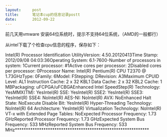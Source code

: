 ```yaml
---
layout:     post
title:      笔记本cup的信息记录postt
date:       2012-09-22
---
```

前几天用vmware 安装64位系统时，提示不支持64位系统，（AMD的一般都行）

从intel下载了个检查cpu信息的程序，保存如下：

Intel(R) Processor Identification UtilityVersion: 4.50.20120413Time Stamp: 2012/09/08 04:03:36Operating System: 6.1-7600-Number of processors in system: 1Current processor: #1Active cores per processor: 2Disabled cores per processor: 0Processor Name: Intel(R) Pentium(R) CPU   T2370 @ 1.73GHzType: 0Family: 6Model: FStepping: DRevision: A3Maximum CPUID Level: AL1 Instruction Cache: 2 x 32 KBL1 Data Cache: 2 x 32 KBL2 Cache: 1 MBPackaging: uFCPGA/uFCBGAEnhanced Intel SpeedStep(R) Technology: YesMMX(TM): YesIntel(R) SSE: YesIntel(R) SSE2: YesIntel(R) SSE3: YesIntel(R) SSE4: NoIntel(R) AES-NI: NoIntel(R) AVX: NoEnhanced Halt State: NoExecute Disable Bit: YesIntel(R) Hyper-Threading Technology: NoIntel(R) 64 Architecture: YesIntel(R) Virtualization Technology: NoIntel(R) VT-x with Extended Page Tables: NoExpected Processor Frequency: 1.73 GHzReported Processor Frequency: 1.73 GHzExpected System Bus Frequency: 533 MHzReported System Bus Frequency: 533 MHz*************************************************************
